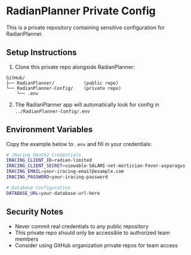 # RadianPlanner Private Config

This is a private repository containing sensitive configuration for RadianPlanner.

## Setup Instructions

1. Clone this private repo alongside RadianPlanner:
```
GitHub/
├── RadianPlanner/           (public repo)
└── RadianPlanner-Config/    (private repo)
    └── .env
```

2. The RadianPlanner app will automatically look for config in `../RadianPlanner-Config/.env`

## Environment Variables

Copy the example below to `.env` and fill in your credentials:

```bash
# iRacing OAuth2 Credentials
IRACING_CLIENT_ID=radian-limited
IRACING_CLIENT_SECRET=viewable-SALAMI-net-mortician-Fever-asparagus
IRACING_EMAIL=your-iracing-email@example.com
IRACING_PASSWORD=your-iracing-password

# Database Configuration  
DATABASE_URL=your-database-url-here
```

## Security Notes

- Never commit real credentials to any public repository
- This private repo should only be accessible to authorized team members
- Consider using GitHub organization private repos for team access
